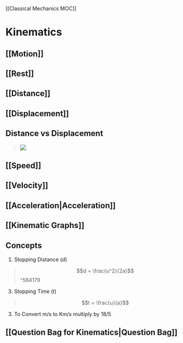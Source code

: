 [[Classical Mechanics MOC]]
# Kinematics
## [[Motion]]
## [[Rest]]
## [[Distance]]
## [[Displacement]]


## Distance vs Displacement
> ![](https://i.imgur.com/Sn7XM2X.png)
## [[Speed]]
## [[Velocity]]
## [[Acceleration|Acceleration]]
## [[Kinematic Graphs]]
## Concepts
1. Stopping Distance $(d)$
> $$d = \frac{u^2}{2a}$$ ^584179
3. Stopping Time $(t)$
> $$t = \frac{u}{a}$$
3. To Convert m/s to Km/s multiply by 18/5

## [[Question Bag for Kinematics|Question Bag]]